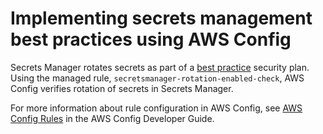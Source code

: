 # Implementing secrets management best practices using AWS Config<a name="implementing-awsconfig-rules"></a>

Secrets Manager rotates secrets as part of a [best practice](https://docs.aws.amazon.com/IAM/latest/UserGuide/best-practices.html#use-roles-with-ec2) security plan\. Using the managed rule, `secretsmanager-rotation-enabled-check`, AWS Config verifies rotation of secrets in Secrets Manager\.

For more information about rule configuration in AWS Config, see [AWS Config Rules](https://docs.aws.amazon.com/config/latest/developerguide/evaluate-config.html) in the AWS Config Developer Guide\. 
